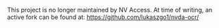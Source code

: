 This project is no longer maintained by NV Access.
At time of writing, an active fork can be found at: https://github.com/lukaszgo1/nvda-ocr/